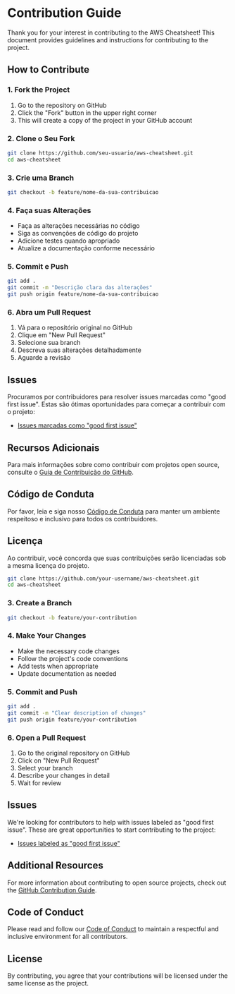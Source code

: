 # Contribution Guide

Thank you for your interest in contributing to the AWS Cheatsheet! This document provides guidelines and instructions for contributing to the project.

## How to Contribute

### 1. Fork the Project

1. Go to the repository on GitHub
2. Click the "Fork" button in the upper right corner
3. This will create a copy of the project in your GitHub account

### 2. Clone o Seu Fork

```bash
git clone https://github.com/seu-usuario/aws-cheatsheet.git
cd aws-cheatsheet
```

### 3. Crie uma Branch

```bash
git checkout -b feature/nome-da-sua-contribuicao
```

### 4. Faça suas Alterações

- Faça as alterações necessárias no código
- Siga as convenções de código do projeto
- Adicione testes quando apropriado
- Atualize a documentação conforme necessário

### 5. Commit e Push

```bash
git add .
git commit -m "Descrição clara das alterações"
git push origin feature/nome-da-sua-contribuicao
```

### 6. Abra um Pull Request

1. Vá para o repositório original no GitHub
2. Clique em "New Pull Request"
3. Selecione sua branch
4. Descreva suas alterações detalhadamente
5. Aguarde a revisão

## Issues

Procuramos por contribuidores para resolver issues marcadas como "good first issue". Estas são ótimas oportunidades para começar a contribuir com o projeto:

- [Issues marcadas como "good first issue"](https://github.com/seu-usuario/aws-cheatsheet/issues?q=is%3Aopen+is%3Aissue+label%3A%22good+first+issue%22)

## Recursos Adicionais

Para mais informações sobre como contribuir com projetos open source, consulte o [Guia de Contribuição do GitHub](https://github.com/github/opensource.guide/blob/main/_articles/pcm/how-to-contribute.md).

## Código de Conduta

Por favor, leia e siga nosso [Código de Conduta](https://github.com/EmersonBraun/aws-cheatsheet/blob/master/CODE_OF_CONDUCT.md) para manter um ambiente respeitoso e inclusivo para todos os contribuidores.

## Licença

Ao contribuir, você concorda que suas contribuições serão licenciadas sob a mesma licença do projeto.

```bash
git clone https://github.com/your-username/aws-cheatsheet.git
cd aws-cheatsheet
```

### 3. Create a Branch

```bash
git checkout -b feature/your-contribution
```

### 4. Make Your Changes

- Make the necessary code changes
- Follow the project's code conventions
- Add tests when appropriate
- Update documentation as needed

### 5. Commit and Push

```bash
git add .
git commit -m "Clear description of changes"
git push origin feature/your-contribution
```

### 6. Open a Pull Request

1. Go to the original repository on GitHub
2. Click on "New Pull Request"
3. Select your branch
4. Describe your changes in detail
5. Wait for review

## Issues

We're looking for contributors to help with issues labeled as "good first issue". These are great opportunities to start contributing to the project:

- [Issues labeled as "good first issue"](https://github.com/your-username/aws-cheatsheet/issues?q=is%3Aopen+is%3Aissue+label%3A%22good+first+issue%22)

## Additional Resources

For more information about contributing to open source projects, check out the [GitHub Contribution Guide](https://github.com/github/opensource.guide/blob/main/_articles/pcm/how-to-contribute.md).

## Code of Conduct

Please read and follow our [Code of Conduct](https://github.com/EmersonBraun/aws-cheatsheet/blob/master/CODE_OF_CONDUCT.md) to maintain a respectful and inclusive environment for all contributors.

## License

By contributing, you agree that your contributions will be licensed under the same license as the project.
